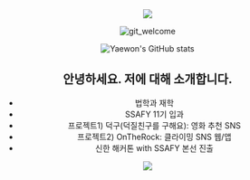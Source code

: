 <div align="center">
<img src="https://capsule-render.vercel.app/api?type=waving&color=f182a2&width=100%&height=200&section=header" />


  ![git_welcome](https://github.com/user-attachments/assets/cf4ac3f7-9778-4a29-ad7d-b8ac77aef8c0)


  ![Yaewon's GitHub stats](https://github-readme-stats.vercel.app/api?username={wony0321}&show_icons=true&theme=radical)

  ## 안녕하세요. 저에 대해 소개합니다.
  - 법학과 재학
  - SSAFY 11기 입과
  - 프로젝트1) 덕구(덕질친구를 구해요): 영화 추천 SNS
  - 프로젝트2) OnTheRock: 클라이밍 SNS 웹/앱
  - 신한 해커톤 with SSAFY 본선 진출

  <img src="https://capsule-render.vercel.app/api?type=waving&color=f182a2&width=400&height=200&section=footer" />
</div>

